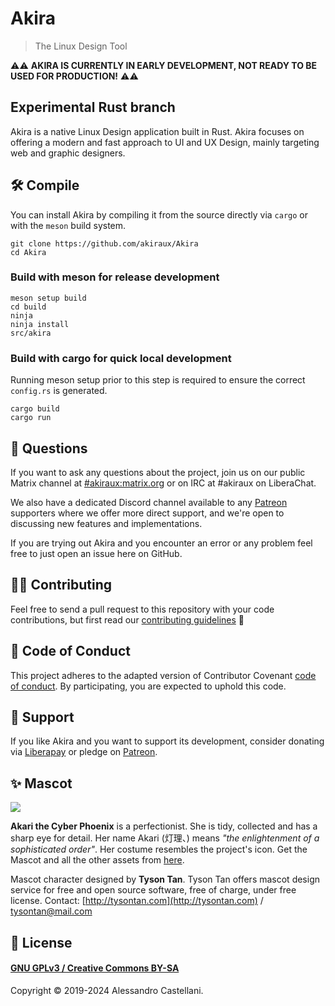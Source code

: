 # Akira

> The Linux Design Tool

⚠️⚠️ **AKIRA IS CURRENTLY IN EARLY DEVELOPMENT, NOT READY TO BE USED FOR PRODUCTION!** ⚠️⚠️

## Experimental Rust branch

Akira is a native Linux Design application built in Rust. Akira focuses on offering a modern and fast approach to UI and UX Design, mainly targeting web and graphic designers.

## 🛠 Compile

You can install Akira by compiling it from the source directly via `cargo` or with the `meson` build system.

```
git clone https://github.com/akiraux/Akira
cd Akira
```

### Build with meson for release development

```
meson setup build
cd build
ninja
ninja install
src/akira
```

### Build with cargo for quick local development

Running meson setup prior to this step is required to ensure the correct `config.rs` is generated.

```
cargo build
cargo run
```

## 🤔 Questions

If you want to ask any questions about the project, join us on our public Matrix channel at
[#akiraux:matrix.org](https://matrix.to/#/#akiraux:matrix.org) or on IRC at #akiraux on LiberaChat.

We also have a dedicated Discord channel available to any [Patreon](https://www.patreon.com/akiraux) supporters where we offer more direct support, and we're open to discussing new features and implementations.

If you are trying out Akira and you encounter an error or any problem feel free to just open an issue here on GitHub.

## 👨‍💻 Contributing

Feel free to send a pull request to this repository with your code contributions, but first read our [contributing guidelines](CONTRIBUTING.md) :page_with_curl:

## 📌 Code of Conduct

This project adheres to the adapted version of Contributor Covenant [code of conduct](.github/CODE_OF_CONDUCT.md). By participating, you are expected to uphold this code.

## 🎉 Support

If you like Akira and you want to support its development, consider donating via [Liberapay](https://liberapay.com/AkiraUX/) or pledge on [Patreon](https://www.patreon.com/akiraux).

## ✨ Mascot

![](https://raw.githubusercontent.com/akiraux/assets/master/mascot/akira-mascot-akari.png)

**Akari the Cyber Phoenix** is a perfectionist. She is tidy, collected and has a sharp eye for detail. Her name Akari (灯理、) means _"the enlightenment of a sophisticated order"_. Her costume resembles the project's icon. Get the Mascot and all the other assets from [here](https://github.com/akiraux/assets).

Mascot character designed by **Tyson Tan**.
Tyson Tan offers mascot design service for free and open source software, free of charge, under free license.
Contact: [http://tysontan.com](http://tysontan.com) / [tysontan@mail.com](mailto:tysontan@mail.com)

## 📜 License

#### [GNU GPLv3 / Creative Commons BY-SA](./COPYING)

Copyright © 2019-2024 Alessandro Castellani.
